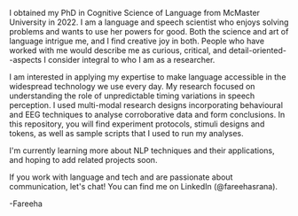 I obtained my PhD in Cognitive Science of Language from McMaster University in 2022. I am a language and speech scientist who enjoys solving problems and wants to use her powers for good. Both the science and art of language intrigue me, and I find creative joy in both. People who have worked with me would describe me as curious, critical, and detail-oriented--aspects I consider integral to who I am as a researcher. 

I am interested in applying my expertise to make language accessible in the widespread technology we use every day. My research focused on understanding the role of unpredictable timing variations in speech perception. I used multi-modal research designs incorporating behavioural and EEG techniques to analyse corroborative data and form conclusions. In this repository, you will find experiment protocols, stimuli designs and tokens, as well as sample scripts that I used to run my analyses.

I'm currently learning more about NLP techniques and their applications, and hoping to add related projects soon.

If you work with language and tech and are passionate about communication, let's chat! You can find me on LinkedIn (@fareehasrana).

-Fareeha 

<!---
fsrana13/fsrana13 is a ✨ special ✨ repository because its `README.md` (this file) appears on your GitHub profile.
You can click the Preview link to take a look at your changes.
--->

